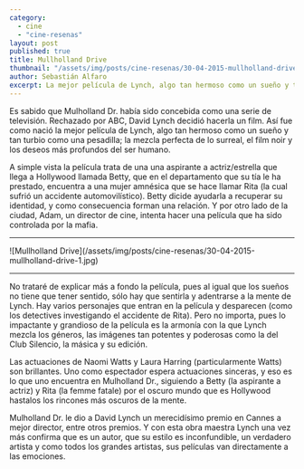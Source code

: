 ```yaml
---
category: 
  - cine
  - "cine-resenas"
layout: post
published: true
title: Mullholland Drive
thumbnail: "/assets/img/posts/cine-resenas/30-04-2015-mullholland-drive-1.jpg"
author: Sebastián Alfaro
excerpt: La mejor película de Lynch, algo tan hermoso como un sueño y tan turbio como una pesadilla
---
```


Es sabido que Mulholland Dr. había sido concebida como una serie de televisión. Rechazado por ABC, David Lynch decidió hacerla un film. Así fue como nació la mejor película de Lynch, algo tan hermoso como un sueño y tan turbio como una pesadilla; la mezcla perfecta de lo surreal, el film noir y los deseos más profundos del ser humano.

A simple vista la película trata de una una aspirante a actriz/estrella que llega a Hollywood llamada Betty, que en el
departamento que su tía le ha prestado, encuentra a una mujer amnésica que se hace llamar Rita (la cual sufrió un accidente automovilístico). Betty dicide ayudarla a recuperar su identidad, y como consecuencia forman una relación. Y por otro lado de la ciudad, Adam, un director de cine, intenta hacer una película que ha sido controlada por la mafia.

<hr>
![Mullholland Drive](/assets/img/posts/cine-resenas/30-04-2015-mullholland-drive-1.jpg)
<hr>

No trataré de explicar más a fondo la película, pues al igual que los sueños no tiene que tener sentido, sólo hay que sentirla y adentrarse a la mente de Lynch. Hay varios personajes que entran en la película y desparecen (como los detectives investigando el accidente de Rita). Pero no importa, pues lo impactante y grandioso de la película es la armonía con la que Lynch mezcla los géneros, las imágenes tan potentes y poderosas como la del Club Silencio, la másica y su edición.

Las actuaciones de Naomi Watts y Laura Harring (particularmente Watts) son brillantes. Uno como espectador espera actuaciones sinceras, y eso es lo que uno encuentra en Mulholland Dr., siguiendo a Betty (la aspirante a actriz) y Rita (la femme fatale) por el oscuro mundo que es Hollywood hastalos los rincones más oscuros de la mente.

Mulholland Dr. le dio a David Lynch un merecidísimo premio en Cannes a mejor director, entre otros premios. Y con esta obra maestra Lynch una vez más confirma que es un autor, que su estilo es inconfundible, un verdadero artista y como todos los grandes artistas, sus películas van directamente a las emociones.

